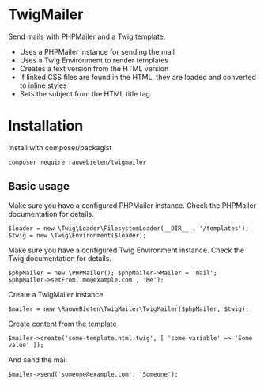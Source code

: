 # TwigMailer

Send mails with PHPMailer and a Twig template.

- Uses a PHPMailer instance for sending the mail
- Uses a Twig Environment to render templates
- Creates a text version from the HTML version
- If linked CSS files are found in the HTML, they are loaded and converted to inline styles
- Sets the subject from the HTML title tag

# Installation

Install with composer/packagist

`
composer require rauwebieten/twigmailer
`

## Basic usage

Make sure you have a configured PHPMailer instance. 
Check the PHPMailer documentation for details.

`
$loader = new \Twig\Loader\FilesystemLoader(__DIR__ . '/templates');
$twig = new \Twig\Environment($loader);
`

Make sure you have a configured Twig Environment instance.
Check the Twig documentation for details.

`
$phpMailer = new \PHPMailer();
$phpMailer->Mailer = 'mail';
$phpMailer->setFrom('me@example.com', 'Me');
`

Create a TwigMailer instance

`
$mailer = new \RauweBieten\TwigMailer\TwigMailer($phpMailer, $twig);
`

Create content from the template

`
$mailer->create('some-template.html.twig', [
    'some-variable' => 'Some value'
]);
`

And send the mail

`
$mailer->send('someone@example.com', 'Someone');
`



